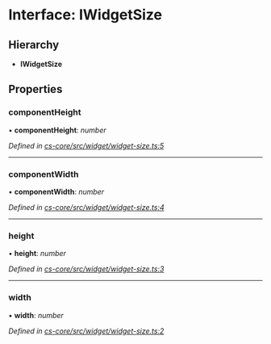 # Interface: IWidgetSize

## Hierarchy

* **IWidgetSize**

## Properties

###  componentHeight

• **componentHeight**: *number*

*Defined in [cs-core/src/widget/widget-size.ts:5](https://github.com/RichardHovenkamp/csnext/blob/0e0b9b29/packages/cs-core/src/widget/widget-size.ts#L5)*

___

###  componentWidth

• **componentWidth**: *number*

*Defined in [cs-core/src/widget/widget-size.ts:4](https://github.com/RichardHovenkamp/csnext/blob/0e0b9b29/packages/cs-core/src/widget/widget-size.ts#L4)*

___

###  height

• **height**: *number*

*Defined in [cs-core/src/widget/widget-size.ts:3](https://github.com/RichardHovenkamp/csnext/blob/0e0b9b29/packages/cs-core/src/widget/widget-size.ts#L3)*

___

###  width

• **width**: *number*

*Defined in [cs-core/src/widget/widget-size.ts:2](https://github.com/RichardHovenkamp/csnext/blob/0e0b9b29/packages/cs-core/src/widget/widget-size.ts#L2)*
